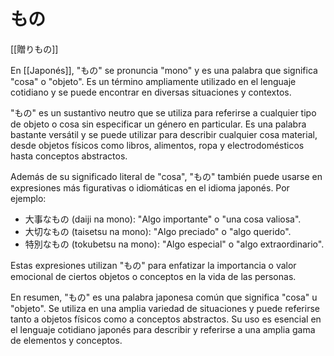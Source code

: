 # もの

[[贈りもの]]

En [[Japonés]], "もの" se pronuncia "mono" y es una palabra que significa "cosa" o "objeto". Es un término ampliamente utilizado en el lenguaje cotidiano y se puede encontrar en diversas situaciones y contextos.

"もの" es un sustantivo neutro que se utiliza para referirse a cualquier tipo de objeto o cosa sin especificar un género en particular. Es una palabra bastante versátil y se puede utilizar para describir cualquier cosa material, desde objetos físicos como libros, alimentos, ropa y electrodomésticos hasta conceptos abstractos.

Además de su significado literal de "cosa", "もの" también puede usarse en expresiones más figurativas o idiomáticas en el idioma japonés. Por ejemplo:

- 大事なもの (daiji na mono): "Algo importante" o "una cosa valiosa".
- 大切なもの (taisetsu na mono): "Algo preciado" o "algo querido".
- 特別なもの (tokubetsu na mono): "Algo especial" o "algo extraordinario".

Estas expresiones utilizan "もの" para enfatizar la importancia o valor emocional de ciertos objetos o conceptos en la vida de las personas.

En resumen, "もの" es una palabra japonesa común que significa "cosa" u "objeto". Se utiliza en una amplia variedad de situaciones y puede referirse tanto a objetos físicos como a conceptos abstractos. Su uso es esencial en el lenguaje cotidiano japonés para describir y referirse a una amplia gama de elementos y conceptos.